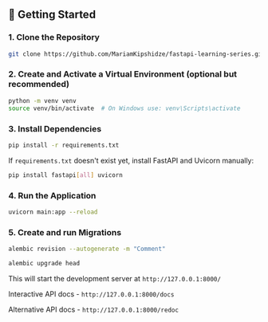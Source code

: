 ## 🚀 Getting Started

### 1. Clone the Repository
```bash
git clone https://github.com/MariamKipshidze/fastapi-learning-series.git
````

### 2. Create and Activate a Virtual Environment (optional but recommended)

```bash
python -m venv venv
source venv/bin/activate  # On Windows use: venv\Scripts\activate
```

### 3. Install Dependencies

```bash
pip install -r requirements.txt
```

If `requirements.txt` doesn't exist yet, install FastAPI and Uvicorn manually:

```bash
pip install fastapi[all] uvicorn
```

### 4. Run the Application

```bash
uvicorn main:app --reload
```

### 5. Create and run Migrations

```bash
alembic revision --autogenerate -m "Comment"
```
```bash
alembic upgrade head 
```

This will start the development server at `http://127.0.0.1:8000/`

Interactive API docs - `http://127.0.0.1:8000/docs`

Alternative API docs - `http://127.0.0.1:8000/redoc`
